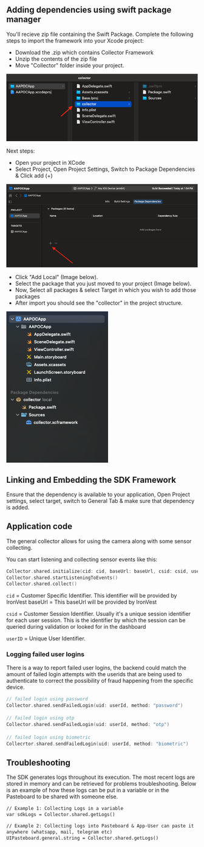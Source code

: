 ## Adding dependencies using swift package manager

You'll recieve zip file containing the Swift Package. Complete the following steps to import the framework into your Xcode project:

- Download the .zip which contains Collector Framework
- Unzip the contents of the zip file
- Move "Collector" folder inside your project. 

![Place collector dependency into project](images/ios/place_collector_into_project.png)

Next steps:
- Open your project in XCode
- Select Project, Open Project Settings, Switch to Package Dependencies & Click add (+) 

![Add collector dependency](images/ios/add_swift_package_dependency.png)

- Click "Add Local" (Image below).
- Select the package that you just moved to your project (Image below).
- Now, Select all packages & select Target in which you wish to add those packages
- After import you should see the "collector" in the project structure. 

![Project structure](images/ios/project_structure.png)

## Linking and Embedding the SDK Framework

Ensure that the dependency is available to your application, Open Project settings, select target, switch to General Tab & make sure that dependency is added.

## Application code

The general collector allows for using the camera along with some sensor collecting.

You can start listening and collecting sensor events like this:

```swift
Collector.shared.initialize(cid: cid, baseUrl: baseUrl, csid: csid, userID: username)
Collector.shared.startListeningToEvents()
Collector.shared.collect()
```

`cid` = Customer Specific Identifier. This identifier will be provided by IronVest
baseUrl = This baseUrl will be provided by IronVest

`csid` = Customer Session Identifier. Usually it's a unique session identifier for each user session. This is the identifier by which the session can be queried during validation or looked for in the dashboard

`userID` = Unique User Identifier.

### Logging failed user logins 

There is a way to report failed user logins, the backend could match the amount of failed login attempts with the userids that are being used to authenticate to correct the possibility of fraud happening from the specific device.

```swift
// failed login using password
Collector.shared.sendFailedLogin(uid: userId, method: "password")

// failed login using otp
Collector.shared.sendFailedLogin(uid: userId, method: "otp")

// failed login using biometric
Collecrtor.shared.sendFailedLogin(uid: userId, method: "biometric")
```

## Troubleshooting
The SDK generates logs throughout its execution. The most recent logs are stored in memory and can be retrieved for problems troubleshooting. Below is an example of how these logs can be put in a variable or in the Pasteboard to be shared with someone else.

```
// Example 1: Collecting Logs in a variable
var sdkLogs = Collector.shared.getLogs()
```

```
// Example 2: Collecting logs into Pasteboard & App-User can paste it anywhere (whatsapp, mail, telegram etc)
UIPasteboard.general.string = Collector.shared.getLogs()
```


